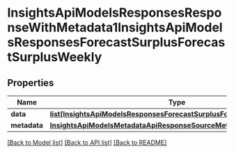 # InsightsApiModelsResponsesResponseWithMetadata1InsightsApiModelsResponsesForecastSurplusForecastSurplusWeekly

## Properties
Name | Type | Description | Notes
------------ | ------------- | ------------- | -------------
**data** | [**list[InsightsApiModelsResponsesForecastSurplusForecastSurplusWeekly]**](InsightsApiModelsResponsesForecastSurplusForecastSurplusWeekly.md) |  | [optional] 
**metadata** | [**InsightsApiModelsMetadataApiResponseSourceMetadata**](InsightsApiModelsMetadataApiResponseSourceMetadata.md) |  | [optional] 

[[Back to Model list]](../README.md#documentation-for-models) [[Back to API list]](../README.md#documentation-for-api-endpoints) [[Back to README]](../README.md)


